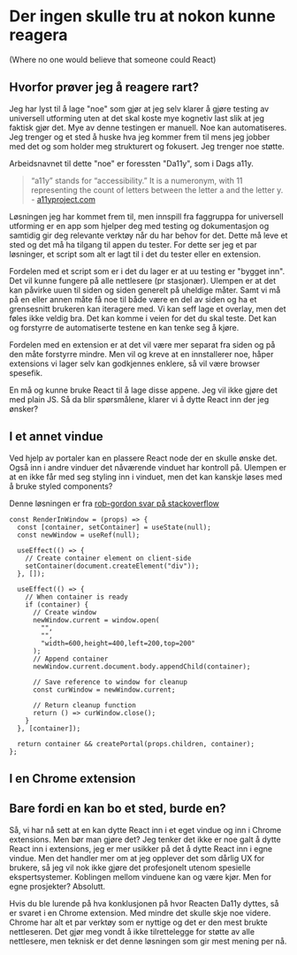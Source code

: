 # Der ingen skulle tru at nokon kunne reagera

(Where no one would believe that someone could React)

## Hvorfor prøver jeg å reagere rart?

Jeg har lyst til å lage "noe" som gjør at jeg selv klarer å gjøre testing av universell utforming uten at det skal koste mye kognetiv last slik at jeg faktisk gjør det. Mye av denne testingen er manuell. Noe kan automatiseres. Jeg trenger og et sted å huske hva jeg kommer frem til mens jeg jobber med det og som holder meg strukturert og fokusert. Jeg trenger noe støtte.

Arbeidsnavnet til dette "noe" er foressten "Da11y", som i Dags a11y.

> “a11y” stands for “accessibility.” It is a numeronym, with 11 representing the count of letters between the letter a and the letter y. - [a11yproject.com](https://www.a11yproject.com/about/)

Løsningen jeg har kommet frem til, men innspill fra faggruppa for universell utforming er en app som hjelper deg med testing og dokumentasjon og samtidig gir deg relevante verktøy når du har behov for det. Dette må leve et sted og det må ha tilgang til appen du tester. For dette ser jeg et par løsninger, et script som alt er lagt til i det du tester eller en extension.

Fordelen med et script som er i det du lager er at uu testing er "bygget inn". Det vil kunne fungere på alle nettlesere (pr stasjonær). Ulempen er at det kan påvirke uuen til siden og siden generelt på uheldige måter. Samt vi må på en eller annen måte få noe til både være en del av siden og ha et grensesnitt brukeren kan iteragere med. Vi kan seff lage et overlay, men det føles ikke veldig bra. Det kan komme i veien for det du skal teste. Det kan og forstyrre de automatiserte testene en kan tenke seg å kjøre.

Fordelen med en extension er at det vil være mer separat fra siden og på den måte forstyrre mindre. Men vil og kreve at en innstallerer noe, håper extensions vi lager selv kan godkjennes enklere, så vil være browser spesefik.

En må og kunne bruke React til å lage disse appene. Jeg vil ikke gjøre det med plain JS. Så da blir spørsmålene, klarer vi å dytte React inn der jeg ønsker?

## I et annet vindue

Ved hjelp av portaler kan en plassere React node der en skulle ønske det. Også inn i andre vinduer det nåværende vinduet har kontroll på. Ulempen er at en ikke får med seg styling inn i vinduet, men det kan kanskje løses med å bruke styled components?

Denne løsningen er fra [rob-gordon svar på stackoverflow](https://stackoverflow.com/a/64391469)

```tsx
const RenderInWindow = (props) => {
  const [container, setContainer] = useState(null);
  const newWindow = useRef(null);

  useEffect(() => {
    // Create container element on client-side
    setContainer(document.createElement("div"));
  }, []);

  useEffect(() => {
    // When container is ready
    if (container) {
      // Create window
      newWindow.current = window.open(
        "",
        "",
        "width=600,height=400,left=200,top=200"
      );
      // Append container
      newWindow.current.document.body.appendChild(container);

      // Save reference to window for cleanup
      const curWindow = newWindow.current;

      // Return cleanup function
      return () => curWindow.close();
    }
  }, [container]);

  return container && createPortal(props.children, container);
};
```

## I en Chrome extension

## Bare fordi en kan bo et sted, burde en?

Så, vi har nå sett at en kan dytte React inn i et eget vindue og inn i Chrome extensions. Men bør man gjøre det? Jeg tenker det ikke er noe galt å dytte React inn i extensions, jeg er mer usikker på det å dytte React inn i egne vindue. Men det handler mer om at jeg opplever det som dårlig UX for brukere, så jeg vil nok ikke gjøre det profesjonelt utenom spesielle ekspertsystemer. Koblingen mellom vinduene kan og være kjør. Men for egne prosjekter? Absolutt.

Hvis du ble lurende på hva konklusjonen på hvor Reacten Da11y dyttes, så er svaret i en Chrome extension. Med mindre det skulle skje noe videre. Chrome har alt et par verktøy som er nyttige og det er den mest brukte nettleseren. Det gjør meg vondt å ikke tilrettelegge for støtte av alle nettlesere, men teknisk er det denne løsningen som gir mest mening per nå.
